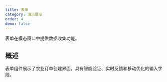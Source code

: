 ```yaml
---
title: 表单
category: 演示展示
order: 4
demo: false
---
```


表单在模态窗口中提供数据收集功能。

## 概述

表单组件展示了农业订单创建界面，具有智能验证、实时反馈和移动优化的输入字段。
